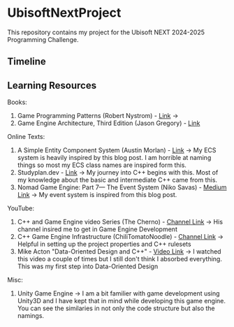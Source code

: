 # UbisoftNextProject

This repository contains my project for the Ubisoft NEXT 2024-2025 Programming Challenge.

## Timeline

## Learning Resources

Books:

1. Game Programming Patterns (Robert Nystrom) - [Link](https://gameprogrammingpatterns.com/) ->
2. Game Engine Architecture, Third Edition (Jason Gregory) - [Link](https://www.gameenginebook.com/)

Online Texts:

1. A Simple Entity Component System (Austin Morlan) - [Link](https://austinmorlan.com/posts/entity_component_system/) -> My ECS system is heavily inspired by this blog post. I am horrible at naming things so most my ECS class names are inspired form this.
2. Studyplan.dev - [Link](https://www.studyplan.dev/) -> My journey into C++ begins with this. Most of my knowledge about the basic and intermediate C++ came from this.
3. Nomad Game Engine: Part 7— The Event System (Niko Savas) - [Medium Link](https://medium.com/@savas/nomad-game-engine-part-7-the-event-system-45a809ccb68f) -> My event system is inspired from this blog post.

YouTube:

1. C++ and Game Engine video Series (The Cherno) - [Channel Link](https://www.youtube.com/@TheCherno) -> His channel insired me to get in Game Engine Development
2. C++ Game Engine Infrastructure (ChiliTomatoNoodle) - [Channel Link](https://www.youtube.com/@ChiliTomatoNoodle) -> Helpful in setting up the project properties and C++ rulesets
3. Mike Acton "Data-Oriented Design and C++" - [Video Link](https://www.youtube.com/watch?v=rX0ItVEVjHc&list=LL) -> I watched this video a couple of times but I still don't think I absorbed everything. This was my first step into Data-Oriented Design

Misc:

1. Unity Game Engine -> I am a bit familier with game development using Unity3D and I have kept that in mind while developing this game engine. You can see the similaries in not only the code structure but also the namings.
